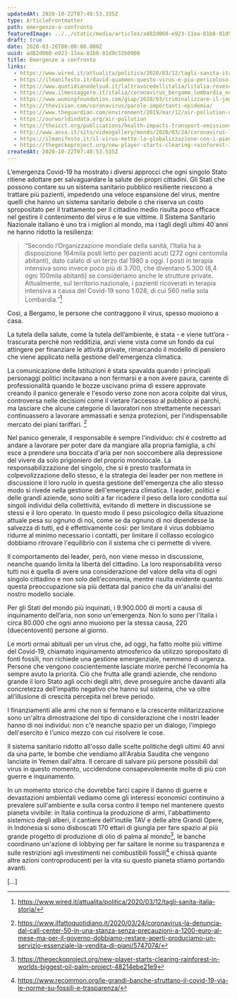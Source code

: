```yaml
---
updatedAt: 2020-10-22T07:48:53.335Z
type: ArticleFrontmatter
path: emergenze-a-confronto
featuredImage: ../../static/media/articles/ad82d060-e923-11ea-81b8-91d9c32b0900/oms1-1024x683.jpg
draft: true
date: 2020-03-26T00:00:00.000Z
uuid: ad82d060-e923-11ea-81b8-91d9c32b0900
title: Emergenze a confronto
links:
  - https://www.wired.it/attualita/politica/2020/03/12/tagli-sanita-italia-storia/
  - https://ilmanifesto.it/david-quammen-questo-virus-e-piu-pericoloso-di-ebola-e-sars/
  - https://www.quotidianodelsud.it/laltravocedellitalia/litalia-rovesciata/saluteeassistenza/2020/03/16/gli-sbagli-del-passato-quei-tagli-mortali-alla-sanita
  - https://www.ilmessaggero.it/italia/coronavirus_bergamo_lombardia_news_giorgio_gori_quando_finira_cosa_succedera_morti_contagi_ultime-5131254.html
  - https://www.wumingfoundation.com/giap/2020/03/criminalizzare-il-jogging/
  - https://thevision.com/coronavirus/parole-importanti-epidemia/
  - https://www.theguardian.com/environment/2019/mar/12/air-pollution-deaths-are-double-previous-estimates-finds-research
  - https://ourworldindata.org/air-pollution
  - https://theicct.org/publications/health-impacts-transport-emissions-2010-2015
  - http://www.ansa.it/sito/videogallery/mondo/2020/03/24/coronavirus-lonu-chiede-un-cessate-il-fuoco-mondiale-e-immediato_cd38d034-eba8-4173-b703-5cbfc04fa919.html
  - https://ilmanifesto.it/il-virus-mette-la-globalizzazione-con-i-piedi-per-terra/
  - https://thegeckoproject.org/new-player-starts-clearing-rainforest-in-worlds-biggest-oil-palm-project-48214ebe21e9
createdAt: 2020-10-22T07:48:53.535Z
---
```

L’emergenza Covid-19 ha mostrato i diversi approcci che ogni singolo Stato ritiene adottare per salvaguardare la salute dei propri cittadini. Gli Stati che possono contare su un sistema sanitario pubblico resiliente riescono a trattare più pazienti, impedendo una veloce espansione del virus, mentre quelli che hanno un sistema sanitario debole o che riserva un costo spropositato per il trattamento per il cittadino medio risulta poco efficace nel gestire il contenimento del virus e le sue vittime.
Il Sistema Sanitario Nazionale italiano è uno tra i migliori al mondo, ma i tagli degli ultimi 40 anni ne hanno ridotto la resilienza:

> “Secondo l’Organizzazione mondiale della sanità, l’Italia ha a disposizione 164mila posti letto per pazienti acuti (272 ogni centomila abitanti), dato calato di un terzo dal 1980 a oggi. I posti in terapia intensiva sono invece poco più di 3.700, che diventano 5.300 (8,4 ogni 100mila abitanti) se consideriamo anche le strutture private. Attualmente, sul territorio nazionale, i pazienti ricoverati in terapia intensiva a causa del Covid-19 sono 1.028, di cui 560 nella sola Lombardia.”[^1]

Così, a Bergamo, le persone che contraggono il virus, spesso muoiono a casa.

La tutela della salute, come la tutela dell’ambiente, è stata - e viene tutt’ora - trascurata perchè non redditizia, anzi viene vista come un fondo da cui attingere per finanziare le attività private, rimarcando il modello di pensiero che viene applicato nella gestione dell'emergenza climatica.

La comunicazione delle Istituzioni è stata spavalda quando i principali personaggi politici incitavano a non fermarsi e a non avere paura, carente di professionalità quando le bozze uscivano prima di essere approvate creando il panico generale e l'esodo verso zone non acora colpite dal virus, controversa nelle decisioni come il vietare l’accesso al pubblico ai parchi, ma lasciare che alcune categorie di lavoratori non strettamente necessari continuassero a lavorare ammassati e senza protezioni, per l'indispensabile mercato dei piani tariffari. [^2]

Nel panico generale, il responsabile è sempre l'individuo: chi è costretto ad andare a lavorare per poter dare da mangiare alla propria famiglia, a chi esce a prendere una boccata d'aria per non soccombere alla depressione del vivere da solo prigioniero del proprio monolocale.
La responsabilizzazione del singolo, che si è presto trasformata in colpevolizzazione dello stesso, è la strategia dei leader per non mettere in discussione il loro ruolo in questa gestione dell'emergenza che allo stesso modo si rivede nella gestione dell'emergenza climatica.
I leader, politici e delle grandi aziende, sono soliti a far ricadere il peso della loro condotta sui singoli individui della collettività, evitando di mettere in discussione se stessi e il loro operato.
In questo modo il peso psicologico della situazione attuale pesa su ognuno di noi, come se da ognuno di noi dipendesse la salvezza di tutti, ed è effettivamente così: per limitare il virus dobbiamo ridurre al minimo necessario i contatti, per limitare il collasso ecologico dobbiamo ritrovare l'equilibrio con il sistema che ci permette di vivere.

Il comportamento dei leader, però, non viene messo in discussione, neanche quando limita la libertà del cittadino.
La loro responsabilità verso tutti noi è quella di avere una considerazione del valore della vita di ogni singolo cittadino e non solo dell'economia, mentre risulta evidente quanto questa preoccupazione sia più dettata dal panico che da un'analisi del nostro modello sociale.

Per gli Stati del mondo più inquinati, i 9.900.000 di morti a causa di inquinamento dell’aria, non sono un'emergenza.
Non lo sono per l'Italia i circa 80.000 che ogni anno muoiono per la stessa causa, 220 (duecentoventi) persone al giorno.

Le morti ormai abituali per un virus che, ad oggi, ha fatto molte più vittime del Covid-19, chiamato inquinamento atmosferico da utilizzo spropositato di fonti fossili, non richiede una gestione emergenziale, nemmeno di urgenza.
Persone che vengono coscientemente lasciate morire perché l’economia ha sempre avuto la priorità. Ciò che frutta alle grandi aziende, che rendono grande il loro Stato agli occhi degli altri, deve proseguire anche davanti alla concretezza dell’impatto negativo che hanno sul sistema, che va oltre all’illusione di crescita percepita nel breve periodo.

I finanziamenti alle armi che non si fermano e la crescente militarizzazione sono un'altra dimostrazione del tipo di considerazione che i nostri leader hanno di noi individui: non c'è neanche spazio per un dialogo, l'impiego dell'esercito è l'unico mezzo con cui risolvere le cose.

Il sistema sanitario ridotto all'osso dalle scelte politiche degli ultimi 40 anni da una parte, le bombe che vendiamo all'Arabia Saudita che vengono lanciate in Yemen dall'altra.
Il cercare di salvare più persone possibili dal virus in questo momento, uccidendone consapevolemente molte di più con guerre e inquinamento.

In un momento storico che dovrebbe farci capire il danno di guerre e devastazioni ambientali vediamo come gli interessi economici continuino a prevalere sull'ambiente e sulla corsa contro il tempo nel mantenere questo pianeta vivibile: in Italia continua la produzione di armi, l'abbattimento sistemico degli alberi, il cantiere dell'inutile TAV e delle altre Grandi Opere, in Indonesia si sono disboscati 170 ettari di giungla per fare spazio al più grande progetto di produzione di olio di palma al mondo[^3], le banche coordinano un'azione di lobbying per far saltare le norme su trasparenza e sulle restrizioni agli investimenti nei combustibili fossili[^4] e chissà quante altre azioni controproducenti per la vita su questo pianeta stiamo portando avanti.

[...]

[^1]: https://www.wired.it/attualita/politica/2020/03/12/tagli-sanita-italia-storia/
[^2]: https://www.ilfattoquotidiano.it/2020/03/24/coronavirus-la-denuncia-dal-call-center-50-in-una-stanza-senza-precauzioni-a-1200-euro-al-mese-ma-per-il-governo-dobbiamo-restare-aperti-produciamo-un-servizio-essenziale-la-vendita-di-piani/5747074/
[^3]: https://thegeckoproject.org/new-player-starts-clearing-rainforest-in-worlds-biggest-oil-palm-project-48214ebe21e9
[^4]: https://www.recommon.org/le-grandi-banche-sfruttano-il-covid-19-via-le-norme-su-fossili-e-trasparenza/
